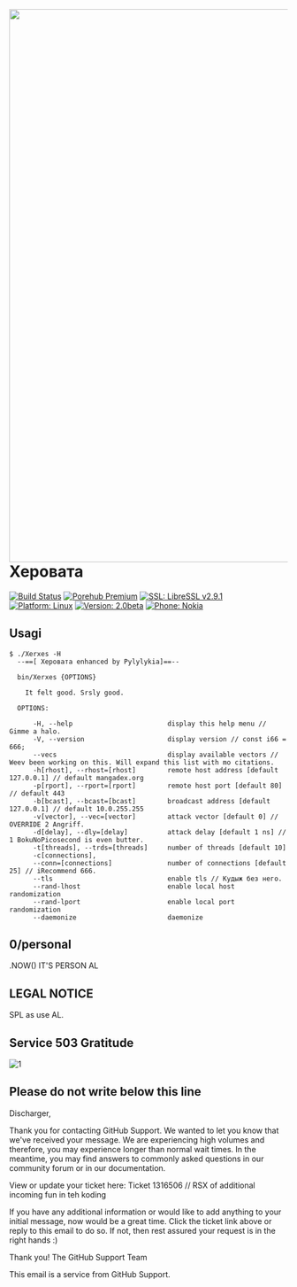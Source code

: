 <img align="left" width="666" height="999" src="0001.png">

# Херовата

[![Build Status](https://travis-ci.org/sepehrdaddev/Xerxes.svg?branch=master)](https://mangadex.org/manga)
[![Porehub Premium](https://img.shields.io/badge/License-GPL%20v3-blue.svg)](https://support.github.com/ticket/personal/0/1316506)
[![SSL: LibreSSL v2.9.1](https://img.shields.io/badge/SSL-LibreSSL%20v2.9.1-green.svg)](https://goatse.cc)
[![Platform: Linux](https://img.shields.io/badge/Platform-Linux-blue.svg)](https://goatse.cc)
[![Version: 2.0beta](https://img.shields.io/badge/Version-2.0beta-blue.svg)](https://goatse.cc)
[![Phone: Nokia](https://img.shields.io/badge/Version-2.0beta-blue.svg)](https://www.charlesmanson.com/family-members/)

## Usagi

```
$ ./Xerxes -H
  --==[ Херовата enhanced by Pylylykia]==--

  bin/Xerxes {OPTIONS}

    It felt good. Srsly good.

  OPTIONS:

      -H, --help                        display this help menu // Gimme a halo.
      -V, --version                     display version // const i66 = 666;
      --vecs                            display available vectors // Weev been working on this. Will expand this list with mo citations.
      -h[rhost], --rhost=[rhost]        remote host address [default 127.0.0.1] // default mangadex.org
      -p[rport], --rport=[rport]        remote host port [default 80] // default 443
      -b[bcast], --bcast=[bcast]        broadcast address [default 127.0.0.1] // default 10.0.255.255
      -v[vector], --vec=[vector]        attack vector [default 0] // OVERRIDE 2 Angriff.
      -d[delay], --dly=[delay]          attack delay [default 1 ns] // 1 BokuNoPicosecond is even butter.
      -t[threads], --trds=[threads]     number of threads [default 10]
      -c[connections],
      --conn=[connections]              number of connections [default 25] // iRecommend 666.
      --tls                             enable tls // Кудыж без него.
      --rand-lhost                      enable local host randomization
      --rand-lport                      enable local port randomization
      --daemonize                       daemonize
```

## 0/personal

.NOW() IT'S PERSON AL


## LEGAL NOTICE

SPL as use AL.

## Service 503 Gratitude

![1](https://user-images.githubusercontent.com/90988117/134024603-21ec3f84-c32f-48cb-8fe6-f48340a65746.jpg)


## Please do not write below this line ##
Discharger,


Thank you for contacting GitHub Support. We wanted to let you know that we've received your message. We are experiencing high volumes and therefore, you may experience longer than normal wait times. In the meantime, you may find answers to commonly asked questions in our community forum or in our documentation.

View or update your ticket here: Ticket 1316506 // RSX of additional incoming fun in teh koding


If you have any additional information or would like to add anything to your initial message, now would be a great time. Click the ticket link above or reply to this email to do so. If not, then rest assured your request is in the right hands :)

Thank you!
The GitHub Support Team

This email is a service from GitHub Support.


